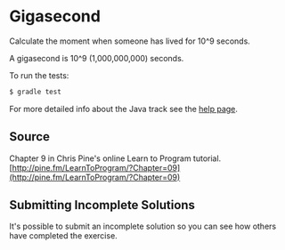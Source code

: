 # Gigasecond

Calculate the moment when someone has lived for 10^9 seconds.

A gigasecond is 10^9 (1,000,000,000) seconds.


To run the tests:

```sh
$ gradle test
```

For more detailed info about the Java track see the [help page](http://exercism.io/languages/java).


## Source

Chapter 9 in Chris Pine's online Learn to Program tutorial. [http://pine.fm/LearnToProgram/?Chapter=09](http://pine.fm/LearnToProgram/?Chapter=09)

## Submitting Incomplete Solutions
It's possible to submit an incomplete solution so you can see how others have completed the exercise.
